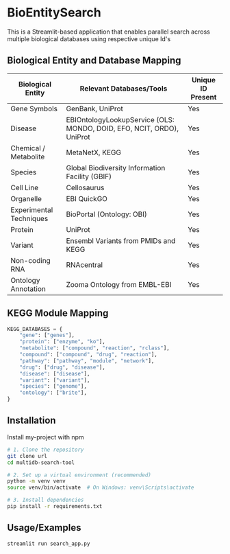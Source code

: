 # BioEntitySearch

This is a Streamlit-based application that enables parallel search across multiple biological databases using respective unique Id's


## Biological Entity and Database Mapping

| Biological Entity       | Relevant Databases/Tools                                                                                       | Unique ID Present |
|-------------------------|----------------------------------------------------------------------------------------------------------------|-------------------|
| Gene Symbols            | GenBank, UniProt                                                                                               | Yes               |
| Disease                 | EBIOntologyLookupService (OLS: MONDO, DOID, EFO, NCIT, ORDO), UniProt                                          | Yes               |
| Chemical / Metabolite   | MetaNetX, KEGG                                                                                                 | Yes               |
| Species                 | Global Biodiversity Information Facility (GBIF)                                                                | Yes               |
| Cell Line               | Cellosaurus                                                                                                   | Yes               |
| Organelle               | EBI QuickGO                                                                                                   | Yes               |
| Experimental Techniques | BioPortal (Ontology: OBI)                                                                                     | Yes               |
| Protein                 | UniProt                                                                                                       | Yes               |
| Variant                 | Ensembl Variants from PMIDs and KEGG                                                                          | Yes               |
| Non-coding RNA          | RNAcentral                                                                                                    | Yes               |
| Ontology Annotation     | Zooma Ontology from EMBL-EBI                                                                                  | Yes               |

## KEGG Module Mapping

```python
KEGG_DATABASES = {
    "gene": ["genes"],
    "protein": ["enzyme", "ko"],
    "metabolite": ["compound", "reaction", "rclass"],
    "compound": ["compound", "drug", "reaction"],
    "pathway": ["pathway", "module", "network"],
    "drug": ["drug", "disease"],
    "disease": ["disease"],
    "variant": ["variant"],
    "species": ["genome"],
    "ontology": ["brite"],
}
```
## Installation

Install my-project with npm

```bash
# 1. Clone the repository
git clone url
cd multidb-search-tool

# 2. Set up a virtual environment (recommended)
python -m venv venv
source venv/bin/activate  # On Windows: venv\Scripts\activate

# 3. Install dependencies
pip install -r requirements.txt

```
    
## Usage/Examples

```bash
streamlit run search_app.py
```

